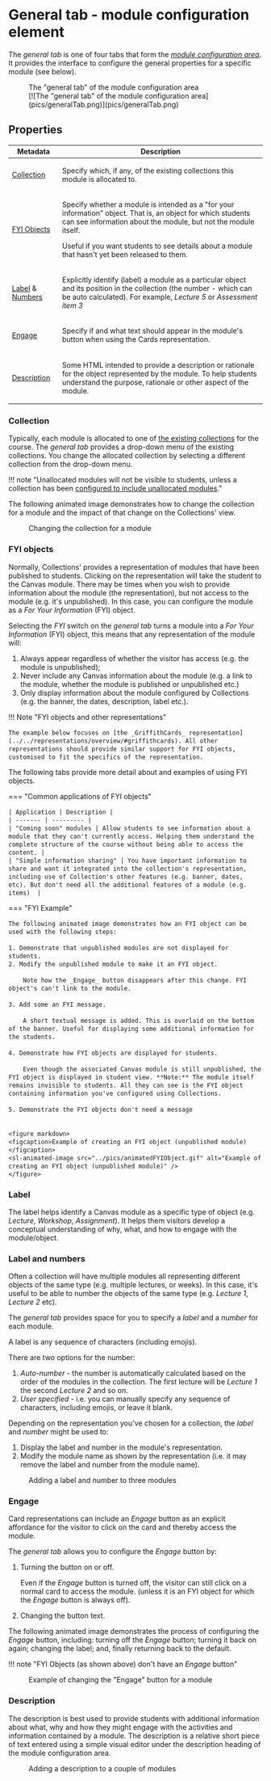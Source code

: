 # General tab - module configuration element

The _general tab_ is one of four tabs that form the [_module configuration area_](overview.md). It provides the interface to configure the general properties for a specific module (see below).

<figure markdown>
<figcaption>The "general tab" of the module configuration area</figcaption>
[![The "general tab" of the module configuration area](pics/generalTab.png)](pics/generalTab.png)
</figure>

## Properties

<link rel="stylesheet" href="https://cdn.jsdelivr.net/npm/@shoelace-style/shoelace@2.0.0/dist/themes/light.css" />
<script type="module" src="https://cdn.jsdelivr.net/npm/@shoelace-style/shoelace@2.0.0/dist/shoelace.js"></script>

| Metadata | Description |
| --- | --- |
| [Collection](#collection) | <p>Specify which, if any, of the existing collections this module is allocated to.</p> |
| [FYI Objects](#fyi-objects) | <p>Specify whether a module is intended as a "for your information" object. That is, an object for which students can see information about the module, but not the module itself.</p> <p> Useful if you want students to see details about a module that hasn't yet been released to them.</p> |
| [Label](#label) & [Numbers](#label-and-numbers) | <p>Explicitly identify (label) a module as a particular object and its position in the collection (the number - which can be auto calculated). For example, <em>Lecture 5</em> or <em>Assessment item 3</em></p> | 
| [Engage](#engage) | <p>Specify if and what text should appear in the module's button when using the Cards representation. </p>|
| [Description](#description) | <p>Some HTML intended to provide a description or rationale for the object represented by the module. To help students understand the purpose, rationale or other aspect of the module.</p> |

### Collection

Typically, each module is allocated to one of [the existing collections](../collections/existing-collections.md) for the course. The _general tab_ provides a drop-down menu of the existing collections. You change the allocated collection by selecting a different collection from the drop-down menu.

!!! note "Unallocated modules will not be visible to students, unless a collection has been [configured to include unallocated modules](../collections/existing-collections.md#add-unallocated)."

The following animated image demonstrates how to change the collection for a module and the impact of that change on the Collections' view.

<figure markdown>
<figcaption>Changing the collection for a module</figcaption>
<sl-animated-image src="../pics/animatedChangeCollection.gif" alt="Changing the collection for a module" />
</figure>

### FYI objects

Normally, Collections' provides a representation of modules that have been published to students. Clicking on the representation will take the student to the Canvas module. There may be times when you wish to provide information about the module (the representation), but not access to the module (e.g. it's unpublished). In this case, you can configure the module as a _For Your Information_ (FYI) object.

Selecting the _FYI_ switch on the _general tab_ turns a module into a _For Your Information_ (FYI) object, this means that any representation of the module will:

1. Always appear regardless of whether the visitor has access (e.g. the module is unpublished); 
2. Never include any Canvas information about the module (e.g. a link to the module, whether the module is published or unpublished etc.)
3. Only display information about the module configured by Collections (e.g. the banner, the dates, description, label etc.).

!!! Note "FYI objects and other representations"

    The example below focuses on [the _GriffithCards_ representation](../../representations/overview/#griffithcards). All other representations should provide similar support for FYI objects, customised to fit the specifics of the representation.

The following tabs provide more detail about and examples of using FYI objects.

=== "Common applications of FYI objects"

    | Application | Description |
    | ------- | --------- |
    | "Coming soon" modules | Allow students to see information about a module that they can't currently access. Helping them understand the complete structure of the course without being able to access the content. |
    | "Simple information sharing" | You have important information to share and want it integrated into the collection's representation, including use of Collection's other features (e.g. banner, dates, etc). But don't need all the additional features of a module (e.g. items)  |


=== "FYI Example"

    The following animated image demonstrates how an FYI object can be used with the following steps: 

    1. Demonstrate that unpublished modules are not displayed for students.  
    2. Modify the unpublished module to make it an FYI object.  

        Note how the _Engage_ button disappears after this change. FYI object's can't link to the module.

    3. Add some an FYI message.

        A short textual message is added. This is overlaid on the bottom of the banner. Useful for displaying some additional information for the students.

    4. Demonstrate how FYI objects are displayed for students.

        Even though the associated Canvas module is still unpublished, the FYI object is displayed in student view. **Note:** The module itself remains invisible to students. All they can see is the FYI object containing information you've configured using Collections.
     
    5. Demonstrate the FYI objects don't need a message


    <figure markdown>
    <figcaption>Example of creating an FYI object (unpublished module)</figcaption>
    <sl-animated-image src="../pics/animatedFYIObject.gif" alt="Example of creating an FYI object (unpublished module)" />
    </figure>

### Label 

The label helps identify a Canvas module as a specific type of object (e.g. _Lecture_, _Workshop_, _Assignment_). It helps them visitors develop a conceptual understanding of why, what, and how to engage with the module/object.

### Label and numbers

Often a collection will have multiple modules all representing different objects of the same type (e.g. multiple lectures, or weeks). In this case, it's useful to be able to number the objects of the same type (e.g. _Lecture 1_, _Lecture 2_ etc).

The _general tab_ provides space for you to specify a _label_ and a _number_ for each module.

A label is any sequence of characters (including emojis).

There are two options for the number: 

1. _Auto-number_ - the number is automatically calculated based on the order of the modules in the collection. The first lecture will be _Lecture 1_ the second _Lecture 2_ and so on.   
2. _User specified_ - i.e. you can manually specify any sequence of characters, including emojis, or leave it blank.

Depending on the representation you've chosen for a collection, the _label_ and _number_ might be used to:

1. Display the label and number in the module's representation.
2. Modify the module name as shown by the representation (i.e. it may remove the label and number from the module name).

<figure markdown>
<figcaption>Adding a label and number to three modules</figcaption>
<sl-animated-image src="../pics/addLabel.gif" alt="Adding a label and number to three modules" />
</figure>

### Engage


Card representations can include an _Engage_ button as an explicit affordance for the visitor to click on the card and thereby access the module. 

The _general tab_ allows you to configure the _Engage_ button by:

1. Turning the button on or off.

    Even if the _Engage_ button is turned off, the visitor can still click on a normal card to access the module. (unless it is an FYI object for which the _Engage_ button is always off).

2. Changing the button text.

The following animated image demonstrates the process of configuring the _Engage_ button, including: turning off the _Engage_ button; turning it back on again; changing the label; and, finally returning back to the default.


!!! note "FYI Objects (as shown above) don't have an _Engage_ button"

<figure markdown>
<figcaption>Example of changing the "Engage" button for a module</figcaption>
<sl-animated-image src="../pics/animatedEngage.gif" alt="Example of changing the 'Engage' button for a module" />
</figure>


### Description

The description is best used to provide students with additional information about what, why and how they might engage with the activities and information contained by a module. The description is a relative short piece of text entered using a simple visual editor under the description heading of the module configuration area.

<figure markdown>
<figcaption>Adding a description to a couple of modules</figcaption>
<sl-animated-image src="../pics/addDescription.gif" alt="Adding a description" />
</figure>


